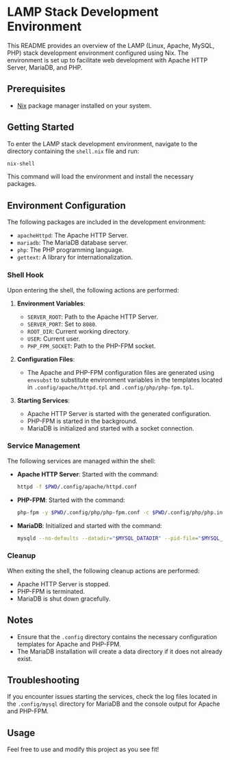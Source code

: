 # LAMP Stack Development Environment

This README provides an overview of the LAMP (Linux, Apache, MySQL, PHP) stack development environment configured using Nix. The environment is set up to facilitate web development with Apache HTTP Server, MariaDB, and PHP.

## Prerequisites

- [Nix](https://nixos.org/download.html) package manager installed on your system.

## Getting Started

To enter the LAMP stack development environment, navigate to the directory containing the `shell.nix` file and run:

```bash
nix-shell
```

This command will load the environment and install the necessary packages.

## Environment Configuration

The following packages are included in the development environment:

- `apacheHttpd`: The Apache HTTP Server.
- `mariadb`: The MariaDB database server.
- `php`: The PHP programming language.
- `gettext`: A library for internationalization.

### Shell Hook

Upon entering the shell, the following actions are performed:

1. **Environment Variables**:
   - `SERVER_ROOT`: Path to the Apache HTTP Server.
   - `SERVER_PORT`: Set to `8080`.
   - `ROOT_DIR`: Current working directory.
   - `USER`: Current user.
   - `PHP_FPM_SOCKET`: Path to the PHP-FPM socket.

2. **Configuration Files**:
   - The Apache and PHP-FPM configuration files are generated using `envsubst` to substitute environment variables in the templates located in `.config/apache/httpd.tpl` and `.config/php/php-fpm.tpl`.

3. **Starting Services**:
   - Apache HTTP Server is started with the generated configuration.
   - PHP-FPM is started in the background.
   - MariaDB is initialized and started with a socket connection.

### Service Management

The following services are managed within the shell:

- **Apache HTTP Server**: Started with the command:
  ```bash
  httpd -f $PWD/.config/apache/httpd.conf
  ```

- **PHP-FPM**: Started with the command:
  ```bash
  php-fpm -y $PWD/.config/php/php-fpm.conf -c $PWD/.config/php/php.ini -F &
  ```

- **MariaDB**: Initialized and started with the command:
  ```bash
  mysqld --no-defaults --datadir="$MYSQL_DATADIR" --pid-file="$MYSQL_PID_FILE" --socket="$MYSQL_UNIX_PORT" --bind-address=127.0.0.1 &
  ```

### Cleanup

When exiting the shell, the following cleanup actions are performed:

- Apache HTTP Server is stopped.
- PHP-FPM is terminated.
- MariaDB is shut down gracefully.

## Notes

- Ensure that the `.config` directory contains the necessary configuration templates for Apache and PHP-FPM.
- The MariaDB installation will create a data directory if it does not already exist.

## Troubleshooting

If you encounter issues starting the services, check the log files located in the `.config/mysql` directory for MariaDB and the console output for Apache and PHP-FPM.

## Usage

Feel free to use and modify this project as you see fit!

